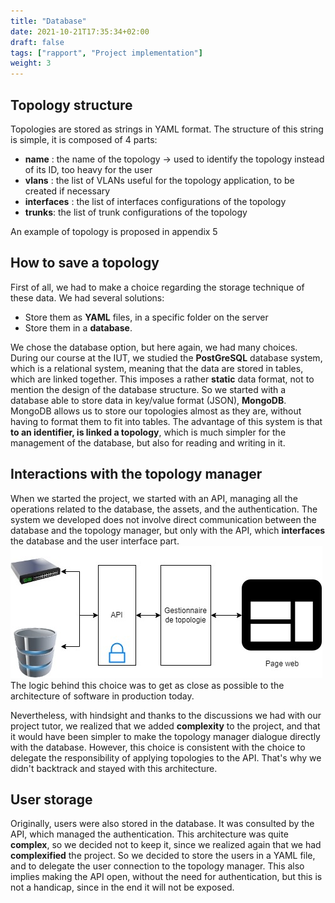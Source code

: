 ```yaml
---
title: "Database"
date: 2021-10-21T17:35:34+02:00
draft: false
tags: ["rapport", "Project implementation"]
weight: 3
---
```


## Topology structure

Topologies are stored as strings in YAML format. The structure of this string is simple, it is composed of 4 parts:
- **name** : the name of the topology -> used to identify the topology instead of its ID, too heavy for the user
- **vlans** : the list of VLANs useful for the topology application, to be created if necessary
- **interfaces** : the list of interfaces configurations of the topology
- **trunks**: the list of trunk configurations of the topology

An example of topology is proposed in appendix 5

## How to save a topology

First of all, we had to make a choice regarding the storage technique of these data. We had several solutions:
- Store them as **YAML** files, in a specific folder on the server
- Store them in a **database**.

We chose the database option, but here again, we had many choices. During our course at the IUT, we studied the **PostGreSQL** database system, which is a relational system, meaning that the data are stored in tables, which are linked together. This imposes a rather **static** data format, not to mention the design of the database structure. So we started with a database able to store data in key/value format (JSON), **MongoDB**. MongoDB allows us to store our topologies almost as they are, without having to format them to fit into tables.
The advantage of this system is that **to an identifier, is linked a topology**, which is much simpler for the management of the database, but also for reading and writing in it.

## Interactions with the topology manager

When we started the project, we started with an API, managing all the operations related to the database, the assets, and the authentication. The system we developed does not involve direct communication between the database and the topology manager, but only with the API, which **interfaces** the database and the user interface part.
![diagramme_infra_ajd.jpg](/images/diagramme_infra_ajd.jpg)
The logic behind this choice was to get as close as possible to the architecture of software in production today.

Nevertheless, with hindsight and thanks to the discussions we had with our project tutor, we realized that we added **complexity** to the project, and that it would have been simpler to make the topology manager dialogue directly with the database. However, this choice is consistent with the choice to delegate the responsibility of applying topologies to the API. That's why we didn't backtrack and stayed with this architecture.

## User storage

Originally, users were also stored in the database. It was consulted by the API, which managed the authentication. This architecture was quite **complex**, so we decided not to keep it, since we realized again that we had **complexified** the project. So we decided to store the users in a YAML file, and to delegate the user connection to the topology manager. This also implies making the API open, without the need for authentication, but this is not a handicap, since in the end it will not be exposed.